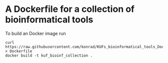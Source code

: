 # A Dockerfile for a collection of bioinformatical tools


To build an Docker image run

```
curl https://raw.githubusercontent.com/konrad/KUFs_bioinformatical_tools_Dockerfile/master/Dockerfile > Dockerfile
docker build -t kuf_bioinf_collection .
```
